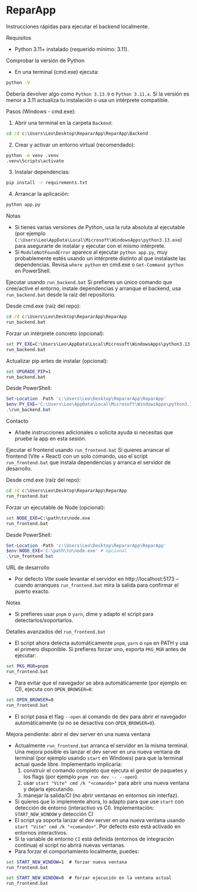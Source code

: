 # ReparApp

Instrucciones rápidas para ejecutar el backend localmente.

Requisitos
- Python 3.11+ instalado (requerido mínimo: 3.11).

Comprobar la versión de Python
- En una terminal (cmd.exe) ejecuta:

```cmd
python -V
```

Debería devolver algo como `Python 3.13.9` o `Python 3.11.x`. Si la versión es menor a 3.11 actualiza tu instalación o usa un intérprete compatible.

Pasos (Windows - cmd.exe):

1. Abrir una terminal en la carpeta `Backend`:

```cmd
cd /d c:\Users\Leo\Desktop\RepararApp\ReparApp\Backend
```

2. Crear y activar un entorno virtual (recomendado):

```cmd
python -m venv .venv
.venv\Scripts\activate
```

3. Instalar dependencias:

```cmd
pip install -r requirements.txt
```

4. Arrancar la aplicación:

```cmd
python app.py
```

Notas
- Si tienes varias versiones de Python, usa la ruta absoluta al ejecutable (por ejemplo `C:\Users\Leo\AppData\Local\Microsoft\WindowsApps\python3.13.exe`) para asegurarte de instalar y ejecutar con el mismo intérprete.
- Si `ModuleNotFoundError` aparece al ejecutar `python app.py`, muy probablemente estés usando un intérprete distinto al que instalaste las dependencias. Revisa `where python` en cmd.exe o `Get-Command python` en PowerShell.

Ejecutar usando `run_backend.bat`
Si prefieres un único comando que cree/active el entorno, instale dependencias y arranque el backend, usa `run_backend.bat` desde la raíz del repositorio.

Desde cmd.exe (raíz del repo):
```cmd
cd /d c:\Users\Leo\Desktop\RepararApp\ReparApp
run_backend.bat
```

Forzar un intérprete concreto (opcional):
```cmd
set PY_EXE=C:\Users\Leo\AppData\Local\Microsoft\WindowsApps\python3.13.exe
run_backend.bat
```

Actualizar pip antes de instalar (opcional):
```cmd
set UPGRADE_PIP=1
run_backend.bat
```

Desde PowerShell:
```powershell
Set-Location -Path 'c:\Users\Leo\Desktop\RepararApp\ReparApp'
$env:PY_EXE='C:\Users\Leo\AppData\Local\Microsoft\WindowsApps\python3.13.exe' # opcional
.\run_backend.bat
```

Contacto
- Añade instrucciones adicionales o solicita ayuda si necesitas que pruebe la app en esta sesión.

Ejecutar el frontend usando `run_frontend.bat`
Si quieres arrancar el frontend (Vite + React) con un solo comando, uso el script `run_frontend.bat` que instala dependencias y arranca el servidor de desarrollo.

Desde cmd.exe (raíz del repo):
```cmd
cd /d c:\Users\Leo\Desktop\RepararApp\ReparApp
run_frontend.bat
```

Forzar un ejecutable de Node (opcional):
```cmd
set NODE_EXE=C:\path\to\node.exe
run_frontend.bat
```

Desde PowerShell:
```powershell
Set-Location -Path 'c:\Users\Leo\Desktop\RepararApp\ReparApp'
$env:NODE_EXE='C:\path\to\node.exe' # opcional
.\run_frontend.bat
```

URL de desarrollo
- Por defecto Vite suele levantar el servidor en http://localhost:5173 – cuando arranques `run_frontend.bat` mira la salida para confirmar el puerto exacto.

Notas
- Si prefieres usar `pnpm` o `yarn`, dime y adapto el script para detectarlos/soportarlos.

Detalles avanzados del `run_frontend.bat`
- El script ahora detecta automáticamente `pnpm`, `yarn` o `npm` en PATH y usa el primero disponible. Si prefieres forzar uno, exporta `PKG_MGR` antes de ejecutar:

```cmd
set PKG_MGR=pnpm
run_frontend.bat
```

- Para evitar que el navegador se abra automáticamente (por ejemplo en CI), ejecuta con `OPEN_BROWSER=0`:

```cmd
set OPEN_BROWSER=0
run_frontend.bat
```

- El script pasa el flag `--open` al comando de dev para abrir el navegador automáticamente (si no se desactiva con `OPEN_BROWSER=0`).

Mejora pendiente: abrir el dev server en una nueva ventana
- Actualmente `run_frontend.bat` arranca el servidor en la misma terminal. Una mejora posible es lanzar el dev server en una nueva ventana de terminal (por ejemplo usando `start` en Windows) para que la terminal actual quede libre. Implementarlo implicaría:
	1) construir el comando completo que ejecuta el gestor de paquetes y los flags (por ejemplo `pnpm run dev -- --open`).
	2) usar `start "Vite" cmd /k "<comando>"` para abrir una nueva ventana y dejarla ejecutando.
	3) manejar la salida/CI (no abrir ventanas en entornos sin interfaz).
- Si quieres que lo implemente ahora, lo adapto para que use `start` con detección de entorno (interactivo vs CI).
Implementación: `START_NEW_WINDOW` y detección CI
- El script ya soporta lanzar el dev server en una nueva ventana usando `start "Vite" cmd /k "<comando>"`. Por defecto esto está activado en entornos interactivos.
- Si la variable de entorno `CI` está definida (entornos de integración continua) el script no abrirá nuevas ventanas.
- Para forzar el comportamiento localmente, puedes:

```cmd
set START_NEW_WINDOW=1  # forzar nueva ventana
run_frontend.bat

set START_NEW_WINDOW=0  # forzar ejecución en la ventana actual
run_frontend.bat
```